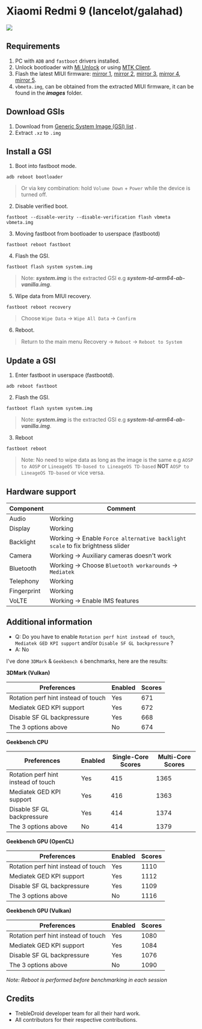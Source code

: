 # Xiaomi Redmi 9 (lancelot/galahad)

![](https://wiki.lineageos.org/images/devices/lancelot.png)

## Requirements

1. PC with ```ADB``` and ```fastboot``` drivers installed.
2. Unlock bootloader with [Mi Unlock](https://en.miui.com/unlock/index.html) or using [MTK Client](https://github.com/bkerler/mtkclient).
3. Flash the latest MIUI firmware: [mirror 1](https://cdnorg.d.miui.com/V13.0.4.0.SJCMIXM/lancelot_global_images_V13.0.4.0.SJCMIXM_20230111.0000.00_12.0_global_06d1b1156a.tgz), [mirror 2](https://bkt-sgp-miui-ota-update-alisgp.oss-ap-southeast-1.aliyuncs.com/V13.0.4.0.SJCMIXM/lancelot_global_images_V13.0.4.0.SJCMIXM_20230111.0000.00_12.0_global_06d1b1156a.tgz), [mirror 3](https://bn.d.miui.com/V13.0.4.0.SJCMIXM/lancelot_global_images_V13.0.4.0.SJCMIXM_20230111.0000.00_12.0_global_06d1b1156a.tgz), [mirror 4](https://bigota.d.miui.com/V13.0.4.0.SJCMIXM/lancelot_global_images_V13.0.4.0.SJCMIXM_20230111.0000.00_12.0_global_06d1b1156a.tgz), [mirror 5](https://hugeota.d.miui.com/V13.0.4.0.SJCMIXM/lancelot_global_images_V13.0.4.0.SJCMIXM_20230111.0000.00_12.0_global_06d1b1156a.tgz).
4. ```vbmeta.img```, can be obtained from the extracted MIUI firmware, it can be found in the ___images___ folder.

## Download GSIs

1. Download from [Generic System Image (GSI) list](https://github.com/phhusson/treble_experimentations/wiki/Generic-System-Image-%28GSI%29-list) .
2. Extract ```.xz``` to ```.img```

## Install a GSI

1. Boot into fastboot mode.

``````
adb reboot bootloader
``````

> Or via key combination: hold ```Volume Down``` + ```Power``` while the device is turned off.

2. Disable verified boot.

``````
fastboot --disable-verity --disable-verification flash vbmeta vbmeta.img
``````

3. Moving fastboot from bootloader to userspace (fastbootd)

``````
fastboot reboot fastboot
``````

4. Flash the GSI.

``````
fastboot flash system system.img
``````

> Note: ___system.img___ is the extracted GSI e.g ___system-td-arm64-ab-vanilla.img___.

5. Wipe data from MIUI recovery.

``````
fastboot reboot recovery
``````

> Choose ```Wipe Data``` → ```Wipe All Data``` → ```Confirm```

6. Reboot.

> Return to the main menu Recovery → ```Reboot``` → ```Reboot to System```

## Update a GSI

1. Enter fastboot in userspace (fastbootd).

``````
adb reboot fastboot
``````

2. Flash the GSI.

``````
fastboot flash system system.img
``````

> Note: ___system.img___ is the extracted GSI e.g ___system-td-arm64-ab-vanilla.img___.

3. Reboot

``````
fastboot reboot
``````

> Note: No need to wipe data as long as the image is the same e.g ```AOSP to AOSP``` or ```LineageOS TD-based to LineageOS TD-based``` ******NOT****** ```AOSP to LineageOS TD-based``` or vice versa.

## Hardware support

|Component                 |Comment |
|--------------------------|--------|
|Audio                     |Working |                                         
|Display                   |Working |
|Backlight                 |Working → Enable ```Force alternative backlight scale``` to fix brightness slider|
|Camera                    |Working → Auxiliary cameras doesn't work |
|Bluetooth                 |Working → Choose ```Bluetooth workarounds``` → ```Mediatek```|
|Telephony                 |Working |
|Fingerprint               |Working |
|VoLTE                     |Working → Enable IMS features|


## Additional information

* Q: Do you have to enable `Rotation perf hint instead of touch`, `Mediatek GED KPI support` and/or `Disable SF GL backpressure` ?
* A: No

I've done `3DMark` & `Geekbench 6` benchmarks, here are the results:

**3DMark (Vulkan)**

|Preferences                                       |Enabled|Scores|
|--------------------------------------------------|-------|------|
|Rotation perf hint instead of touch               |Yes    |671   |
|Mediatek GED KPI support                          |Yes    |672   |
|Disable SF GL backpressure                        |Yes    |668   |
|The 3 options above                               |No     |674   |

**Geekbench CPU**

|Preferences                                       |Enabled|Single-Core Scores|Multi-Core Scores|
|--------------------------------------------------|-------|------------------|-----------------|
|Rotation perf hint instead of touch               |Yes    |415               |1365             |
|Mediatek GED KPI support                          |Yes    |416               |1363             |
|Disable SF GL backpressure                        |Yes    |414               |1374             |
|The 3 options above                               |No     |414               |1379             |

**Geekbench GPU (OpenCL)**

|Preferences                                       |Enabled|Scores|
|--------------------------------------------------|-------|------|
|Rotation perf hint instead of touch               |Yes    |1110  |
|Mediatek GED KPI support                          |Yes    |1112  |
|Disable SF GL backpressure                        |Yes    |1109  |
|The 3 options above                               |No     |1116  |

**Geekbench GPU (Vulkan)**

|Preferences                                       |Enabled|Scores|
|--------------------------------------------------|-------|------|
|Rotation perf hint instead of touch               |Yes    |1080  |
|Mediatek GED KPI support                          |Yes    |1084  |
|Disable SF GL backpressure                        |Yes    |1076  |
|The 3 options above                               |No     |1090  |

_Note: Reboot is performed before benchmarking in each session_

## Credits

* TrebleDroid developer team for all their hard work.
* All contributors for their respective contributions.